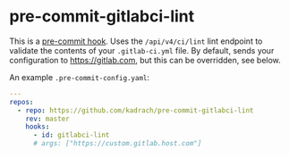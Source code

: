 # pre-commit-gitlabci-lint

This is a [pre-commit hook](https://pre-commit.com/). Uses the `/api/v4/ci/lint` lint endpoint to validate the contents of your `.gitlab-ci.yml` file. By default, sends your configuration to https://gitlab.com, but this can be overridden, see below.

An example `.pre-commit-config.yaml`:

```yaml
---
repos:
  - repo: https://github.com/kadrach/pre-commit-gitlabci-lint
    rev: master
    hooks:
      - id: gitlabci-lint
      # args: ["https://custom.gitlab.host.com"]
```

